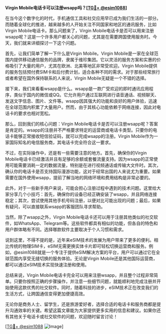 **Virgin Mobile电话卡可以注册wsapp吗？[[TG💪+ @esim1088](https://t.me/s/esim1088)]**

在当今这个数字化的时代，手机通信工具和社交应用早已成为我们生活的一部分。而随着全球化的推进，越来越多的人开始关注不同国家和地区的通讯服务，比如Virgin Mobile电话卡。那么问题来了，Virgin Mobile电话卡是否可以用来注册wsapp呢？这是一个许多用户都关心的问题，尤其是在需要跨国使用服务时。今天，我们就来详细探讨一下这个问题。

首先，让我们简单了解一下什么是Virgin Mobile。Virgin Mobile是一家在全球范围内提供移动通信服务的品牌，隶属于维珍集团。它以灵活的服务方案和实惠的价格吸引了大量的用户，尤其在欧洲、北美等地区非常受欢迎。Virgin Mobile提供的服务包括预付费SIM卡和后付费计划，适合各种不同的需求。对于那些经常旅行或者希望在国外保持联系的人来说，Virgin Mobile无疑是一个不错的选择。

接下来，我们来看看wsapp是什么。wsapp是一款广受欢迎的即时通讯应用程序，类似于国内的微信或QQ。它允许用户通过互联网进行语音通话、视频聊天、发送文字信息、图片、文件等。wsapp因其强大的功能和良好的用户体验，迅速在全球范围内积累了大量用户。然而，由于其核心功能依赖于网络连接，因此对电话卡的要求也相对宽松。

那么，回到我们的核心问题：Virgin Mobile电话卡是否可以注册wsapp呢？答案是肯定的。wsapp的注册并不严格要求特定的运营商或电话卡类型。只要你的电话卡能够正常接收短信验证码，就可以完成wsapp的注册。Virgin Mobile作为一家国际知名的电信服务商，其电话卡完全符合这一要求。

不过，在实际操作中，还是有一些需要注意的地方。首先，确保你的Virgin Mobile电话卡已经激活并且有足够的余额或套餐流量支持。因为wsapp的正常使用可能需要消耗一定的数据流量，特别是在进行视频通话或传输大文件时。其次，确认你的电话卡是否支持国际漫游功能，这对于经常出国的人来说尤为重要。如果需要在国外使用wsapp，提前了解当地的网络环境和费用结构是非常必要的。

此外，对于一些新手用户来说，可能会担心注册过程中遇到的技术问题。这里给大家分享几个小技巧：首先，确保你的设备已经正确安装了wsapp，并且网络连接稳定；其次，尝试使用其他手机号码注册，以便对比可能出现的问题；最后，如果有疑问，可以直接联系wsapp的客服团队寻求帮助。

当然，除了wsapp之外，Virgin Mobile电话卡还可以用于注册其他类似的社交软件，如WhatsApp、Telegram等。这些软件都具有相似的功能，但各自的特色和用户群体略有不同。选择哪款软件主要取决于个人习惯和需求。

说到这里，不得不提的是，近年来eSIM技术的发展为用户带来了更多的便利。相比传统的物理SIM卡，eSIM无需更换实体卡片即可轻松切换运营商和服务。例如，@esim1088就是一个专注于提供eSIM解决方案的平台，用户可以通过它在全球范围内享受无缝切换的服务体验。无论是Virgin Mobile还是其他国际运营商，都可以通过eSIM技术实现快速注册和使用。

总结来说，Virgin Mobile电话卡完全可以用来注册wsapp，并且整个过程非常简单。只要你按照正确的步骤操作，并注意一些细节问题，就能顺利地完成注册并开始使用这款优秀的社交软件。同时，随着科技的进步，eSIM技术正在改变我们的生活方式，让跨国通信变得更加便捷高效。

无论你是商务人士、留学生，还是旅游爱好者，选择合适的电话卡和服务商都是提升沟通效率的关键。希望这篇文章能为大家提供更多实用的信息和建议。如果你还有其他关于电话卡或社交软件的问题，欢迎随时留言讨论！

[[TG💪+ @esim1088](https://t.me/s/esim1088) ![Image](https://i.postimg.cc/4NQfJmqS/Snipaste-2025-05-13-00-14-12.png)]